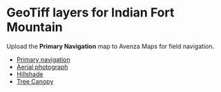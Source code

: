 # GeoTiff layers for Indian Fort Mountain

<!-- they look good! -->

Upload the **Primary Navigation** map to Avenza Maps for field navigation.

* [Primary navigation](hillshade_IFM_c.tif)
* [Aerial photograph](Arieal_IFM_2016.tif)
* [Hillshade](hillshade_IFM_c.tif)
* [Tree Canopy](Canopy_IFM_c.tif)
